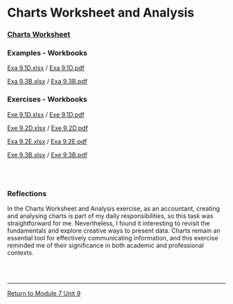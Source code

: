 # Charts Worksheet and Analysis

### [Charts Worksheet](RMPP_Unit09_Worksheet.pdf)

### Examples - Workbooks
[Exa 9.1D.xlsx](RMPP_Unit09_Exa9.1D.xlsx) / [Exa 9.1D.pdf](RMPP_Unit09_Exa9.1D.pdf)<br>

[Exa 9.3B.xlsx](RMPP_Unit09_Exa9.3B.xlsx) / [Exa 9.3B.pdf](RMPP_Unit09_Exa9.3B.pdf)<br>


### Exercises - Workbooks
[Exe 9.1D.xlsx](RMPP_Unit09_Exe9.1D.xlsx) / [Exe 9.1D.pdf](RMPP_Unit09_Exe9.1D.pdf)<br>

[Exe 9.2D.xlsx](RMPP_Unit09_Exe9.2D.xlsx) / [Exe 9.2D.pdf](RMPP_Unit09_Exe9.2D.pdf)<br>

[Exa 9.2E.xlsx](RMPP_Unit09_Exa9.2E.xlsx) / [Exa 9.2E.pdf](RMPP_Unit09_Exa9.2E.pdf)<br>

[Exe 9.3B.xlsx](RMPP_Unit09_Exe9.3B.xlsx) / [Exe 9.3B.pdf](RMPP_Unit09_Exe9.3B.pdf)<br>


<br><br>

### Reflections
In the Charts Worksheet and Analysis exercise, as an accountant, creating and analysing charts is part of my daily responsibilities, so this task was straightforward for me. Nevertheless, I found it interesting to revisit the fundamentals and explore creative ways to present data. Charts remain an essential tool for effectively communicating information, and this exercise reminded me of their significance in both academic and professional contexts.

<br><br>

---

[Return to Module 7 Unit 9](RMPP_Unit09.md)
